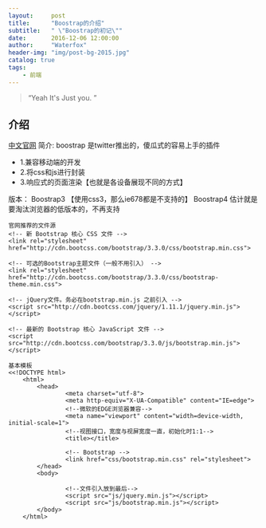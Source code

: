 ```yaml
---
layout:     post
title:      "Boostrap的介绍"
subtitle:   " \"Boostrap的初记\""
date:       2016-12-06 12:00:00
author:     "Waterfox"
header-img: "img/post-bg-2015.jpg"
catalog: true
tags:
    - 前端
---
```


> “Yeah It's Just  you. ”


## 介绍 
[中文官网]("http://www.bootcss.com/")
简介:
	boostrap 是twitter推出的，傻瓜式的容易上手的插件
*	1.兼容移动端的开发
*	2.将css和js进行封装
*	3.响应式的页面渲染【也就是各设备展现不同的方式】


版本：
Boostrap3  【使用css3，那么ie678都是不支持的】
Boostrap4  估计就是要淘汰浏览器的低版本的，不再支持



```
官网推荐的文件源
<!-- 新 Bootstrap 核心 CSS 文件 -->
<link rel="stylesheet" href="http://cdn.bootcss.com/bootstrap/3.3.0/css/bootstrap.min.css">

<!-- 可选的Bootstrap主题文件（一般不用引入） -->
<link rel="stylesheet" href="http://cdn.bootcss.com/bootstrap/3.3.0/css/bootstrap-theme.min.css">

<!-- jQuery文件。务必在bootstrap.min.js 之前引入 -->
<script src="http://cdn.bootcss.com/jquery/1.11.1/jquery.min.js"></script>

<!-- 最新的 Bootstrap 核心 JavaScript 文件 -->
<script src="http://cdn.bootcss.com/bootstrap/3.3.0/js/bootstrap.min.js"></script>
```


```
基本模板
<<!DOCTYPE html>
	<html>
		<head>
				<meta charset="utf-8">
				<meta http-equiv="X-UA-Compatible" content="IE=edge">
				<!--微软的EDGE浏览器兼容-->
				<meta name="viewport" content="width=device-width, initial-scale=1">
				<!--视图接口，宽度与视屏宽度一直，初始化时1:1-->
				<title></title>

				<!-- Bootstrap -->
				<link href="css/bootstrap.min.css" rel="stylesheet">
		</head>
		<body>
			
				<!--文件引入放到最后-->
				<script src="js/jquery.min.js"></script>
				<script src="js/bootstrap.min.js"></script>
		</body>
	</html>
```